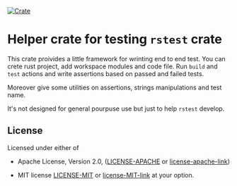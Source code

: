 [![Crate][crate-image]][crate-link]

# Helper crate for testing `rstest` crate

This crate proivides a little framework for wrinting end to end test. You can crete rust
project, add workspace modules and code file. Run `build` and `test` actions and write
assertions based on passed and failed tests.

Moreover give some utilities on assertions, strings manipulations and test name.

It's not designed for general pourpuse use but just to help `rstest` develop.

## License

Licensed under either of

* Apache License, Version 2.0, ([LICENSE-APACHE](LICENSE-APACHE) or
[license-apache-link])

* MIT license [LICENSE-MIT](LICENSE-MIT) or [license-MIT-link]
at your option.

[//]: # (links)

[crate-image]: https://img.shields.io/crates/v/rstest_test.svg
[crate-link]: https://crates.io/crates/rstest_test
[test-action-image]: https://github.com/la10736/rstest/workflows/Test/badge.svg
[test-action-link]: https://github.com/la10736/rstest/actions?query=workflow:Test
[license-apache-image]: https://img.shields.io/badge/license-Apache2.0-blue.svg
[license-mit-image]: https://img.shields.io/badge/license-MIT-blue.svg
[license-apache-link]: http://www.apache.org/licenses/LICENSE-2.0
[license-MIT-link]: http://opensource.org/licenses/MIT

